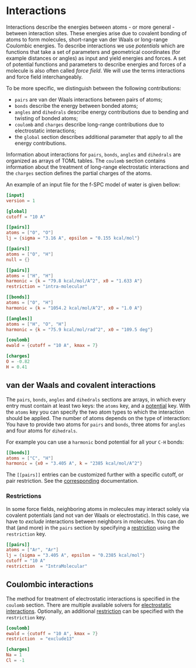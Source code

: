 # Interactions

Interactions describe the energies between atoms - or more general - between
interaction sites. These energies arise due to covalent bonding of atoms to
form molecules, short-range van der Waals or long-range Coulombic energies. To
describe interactions we use *potentials* which are functions  that take a set
of parameters and geometrical coordinates (for example distances  or angles) as
input and yield energies and forces. A set of potential functions  and
parameters to describe energies and forces of a molecule is also often called
*force field*. We will use the terms interactions and force field
interchangeably.

To be more specific, we distinguish between the following contributions:
  - `pairs` are van der Waals interactions between pairs of atoms;
  - `bonds` describe the energy between bonded atoms;
  - `angles` and `dihedrals` describe energy contributions due to bending and
  twisting of bonded atoms;
  - `coulomb` and `charges` describe long-range contributions due to
  electrostatic interactions;
  - the `global` section describes additional parameter that apply to all the
  energy contributions.

Information about interactions for `pairs`, `bonds`, `angles` and `dihedrals`
are organized as arrays of TOML tables. The `coulomb` section contains
information about the treatment of long-range electrostatic interactions and the
`charges` section defines the partial charges of the atoms.

An example of an input file for the f-SPC model of water is given bellow:

```toml
[input]
version = 1

[global]
cutoff = "10 A"

[[pairs]]
atoms = ["O", "O"]
lj = {sigma = "3.16 A", epsilon = "0.155 kcal/mol"}

[[pairs]]
atoms = ["O", "H"]
null = {}

[[pairs]]
atoms = ["H", "H"]
harmonic = {k = "79.8 kcal/mol/A^2", x0 = "1.633 A"}
restriction = "intra-molecular"

[[bonds]]
atoms = ["O", "H"]
harmonic = {k = "1054.2 kcal/mol/A^2", x0 = "1.0 A"}

[[angles]]
atoms = ["H", "O", "H"]
harmonic = {k = "75.9 kcal/mol/rad^2", x0 = "109.5 deg"}

[coulomb]
ewald = {cutoff = "10 A", kmax = 7}

[charges]
O = -0.82
H = 0.41
```

## van der Waals and covalent interactions

The `pairs`, `bonds`, `angles` and `dihedrals` sections are arrays, in which
every entry must contain at least two keys: the `atoms` key, and a
[potential](input/potentials.html) key. With the `atoms` key you can specify the
two atom types to which the interaction should be applied. The number of atoms
depends on the type of interaction: You have to provide two atoms for `pairs`
and `bonds`, three atoms for `angles` and four atoms for `dihedrals`.

For example you can use a `harmonic` bond potential for all your `C-H` bonds:

```toml
[[bonds]]
atoms = ["C", "H"]
harmonic = {x0 = "3.405 A", k = "2385 kcal/mol/A^2"}
```

The `[[pairs]]` entries can be customized further with a specific cutoff, or
pair restriction. See the [corresponding](input/pairs.html) documentation.

### Restrictions

In some force fields, neighboring atoms in molecules may interact solely via
covalent potentials (and not van der Waals or electrostatic). In this case, we
have to *exclude* interactions between neighbors in molecules. You can do that
(and more) in the `pairs` section by specifying a
[restriction](pairs.html#Pairs%20restrictions) using the `restriction` key.

```toml
[[pairs]]
atoms = ["Ar", "Ar"]
lj = {sigma = "3.405 A", epsilon = "0.2385 kcal/mol"}
cutoff = "10 A"
restriction  = "IntraMolecular"
```

## Coulombic interactions

The method for treatment of electrostatic interactions is specified in the
`coulomb` section. There are multiple available solvers for [electrostatic
interactions](input/electrostatic.html). Optionally, an additional
[restriction](pairs.html#Pairs%20restrictions) can be specified with the
`restriction` key.

```toml
[coulomb]
ewald = {cutoff = "10 A", kmax = 7}
restriction  = "exclude13"

[charges]
Na = 1
Cl = -1
```
